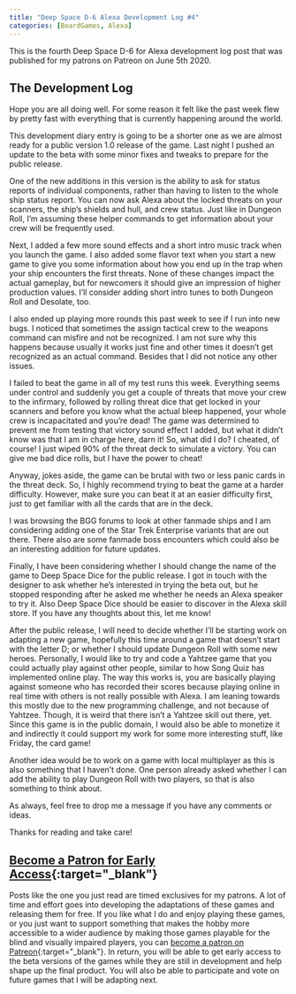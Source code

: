 ```yaml
---
title: "Deep Space D-6 Alexa Development Log #4"
categories: [BoardGames, Alexa]
---
```

This is the fourth Deep Space D-6 for Alexa development log post that was published for my patrons on Patreon on June 5th 2020.

## The Development Log

Hope you are all doing well. For some reason it felt like the past week flew by pretty fast with everything that is currently happening around the world.

This development diary entry is going to be a shorter one as we are almost ready for a public version 1.0 release of the game. Last night I pushed an update to the beta with some minor fixes and tweaks to prepare for the public release.

One of the new additions in this version is the ability to ask for status reports of individual components, rather than having to listen to the whole ship status report. You can now ask Alexa about the locked  threats on your scanners, the ship’s shields and hull, and crew status. Just like in Dungeon Roll, I’m assuming these helper commands to get information about your crew will be frequently used.

Next, I added a few more sound effects and a short intro music track when you launch the game. I also added some flavor text  when you start a new game to give you some information about how you end up in the trap when your ship encounters  the first threats. None of these changes impact the actual gameplay, but  for newcomers it should give an impression of higher production values. I’ll consider adding short intro tunes to both Dungeon Roll and Desolate, too.

I also ended up playing more rounds this past week to see if I run into new bugs. I noticed  that sometimes the assign tactical crew to the weapons command can misfire and not be recognized. I am not sure why this happens because usually it works just fine and other times it doesn’t get recognized as an actual command. Besides that I did not notice any other issues. 

I failed to beat the game in all of my test runs this week. Everything seems under control and suddenly you get a couple of threats that move your crew to the infirmary, followed by rolling threat dice  that get locked in your scanners and before you know what the actual bleep happened, your whole crew is incapacitated and you’re dead! The game was determined to prevent me from testing  that victory sound effect I added, but what it didn’t know  was that I am in charge here, darn it! So, what did I do? I cheated, of course! I just wiped 90% of the threat deck to simulate a victory. You can give me bad dice rolls, but I have the power to cheat!

Anyway, jokes aside, the game can be brutal with two or less panic cards in the threat deck. So, I highly recommend trying to beat the game at a harder difficulty. However, make sure you can beat it at an easier difficulty first, just to get familiar with all the cards that are in the deck.

I was browsing the BGG forums to look at other fanmade ships and I am considering adding one of  the Star  Trek Enterprise variants that are out  there. There also are some fanmade boss encounters which could also be an interesting addition for future updates. 

Finally, I have been considering whether I should change the name of the game to Deep Space Dice for the public release. I got in touch  with the designer to ask whether he’s interested in trying the beta out, but he stopped  responding after he asked me whether he needs an Alexa speaker to try it. Also  Deep Space Dice should be easier to discover in the Alexa skill store. If you have any thoughts about this, let me know!

After the public release, I will need to decide whether I’ll be starting work on adapting a new game, hopefully this time around a game that doesn’t start with the letter D; or whether I should update Dungeon Roll with some new heroes. Personally, I would like to try and code a Yahtzee game that you could actually play against other people, similar to how Song Quiz has implemented online play. The way this works is, you are basically playing against someone who has recorded their scores because playing online in real time with others is not really possible with Alexa. I am leaning towards this mostly due to the new programming challenge, and not because of Yahtzee. Though, it is weird that there isn’t a Yahtzee skill out there, yet. Since this game is in the public domain, I  would also be able to monetize it and indirectly it could support my work for some more interesting stuff, like Friday, the card game!

Another idea would be to work on a game with local multiplayer as this is also something that I haven’t done. One person already asked whether I can add the ability to play Dungeon Roll with two players, so that is also something to think about.

As always, feel free to drop me a message if you have any comments or ideas.

Thanks for reading and  take care!

## [Become a Patron for Early Access](https://patreon.com/sightlessfun){:target="_blank"}

Posts like the one you just read are timed exclusives for my patrons. A lot of  time and effort goes into developing the adaptations of these games and releasing  them for free. If you like what I do and enjoy playing these games, or you just want to support something that makes the hobby more accessible to a wider audience by making those games playable for the blind and visually impaired players, you can [become a patron on Patreon](https://patreon.com/sightlessfun){:target="_blank"}. In return, you will be able to get early access to the beta versions of the games while they are still in development and help shape up the final product. You will also be able to participate and vote on future games that I will be adapting next.